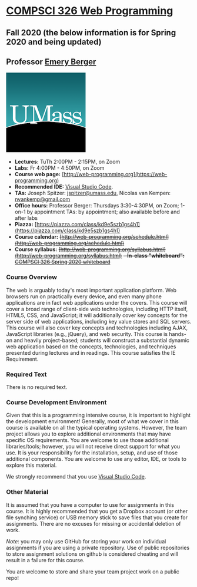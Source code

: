 # [COMPSCI 326 Web Programming](http://web-programming.org)
## Fall 2020 (the below information is for Spring 2020 and being updated)
## Professor [Emery Berger](https://www.emeryberger.com)

![UMass Web Programming](umass_netscape_05.png "UMass Web Programming")

- **Lectures:** TuTh 2:00PM - 2:15PM, on Zoom
- **Labs:** Fr 4:00PM - 4:50PM, on Zoom
- **Course web page:** [http://web-programming.org](https://web-programming.org)
- **Recommended IDE:** [Visual Studio Code](https://code.visualstudio.com/).
- **TAs:** Joseph Spitzer: [jspitzer@umass.edu](mailto:jspitzer@umass.edu), Nicolas van Kempen: [nvankemp@gmail.com](mailto:nvankemp@gmail.com)
- **Office hours:** Professor Berger: Thursdays 3:30-4:30PM, on Zoom; 1-on-1 by appointment
  TAs: by appointment; also available before and after labs
- **Piazza:** [https://piazza.com/class/kd9e5szb1gs4h1](https://piazza.com/class/kd9e5szb1gs4h1)
- **Course calendar:** ~~[http://web-programming.org/schedule.html](http://web-programming.org/schedule.html)~~
- **Course syllabus:** ~~[http://web-programming.org/syllabus.html](http://web-programming.org/syllabus.html)~~
~~- **In-class "whiteboard":** [COMPSCI 326 Spring 2020 whiteboard](https://github.com/web-programming-org/web-programming/blob/master/COMPSCI%20326%20Spring%202020%20whiteboard.pdf)~~

### Course Overview

The web is arguably today's most important application platform. Web browsers run on practically every device, and even many phone applications are in fact web applications under the covers. This course will cover a broad range of client-side web technologies, including HTTP itself, HTML5, CSS, and JavaScript; it will additionally cover key concepts for the server side of web applications, including key value stores and SQL servers. This course will also cover key concepts and technologies including AJAX, JavaScript libraries (e.g., jQuery), and web security. This course is hands-on and heavily project-based; students will construct a substantial dynamic web application based on the concepts, technologies, and techniques presented during lectures and in readings. This course satisfies the IE Requirement.

### Required Text

There is no required text.

### Course Development Environment

Given that this is a programming intensive course, it is important to highlight the development environment! Generally, most of what we cover in this course is available on all the typical operating systems. However, the team project allows you to explore additional environments that may have specific OS requirements. You are welcome to use those additional libraries/tools; however, you will not receive direct support for what you use. It is your responsibility for the installation, setup, and use of those additional components. You are welcome to use any editor, IDE, or tools to explore this material.

We strongly recommend that you use [Visual Studio Code](https://code.visualstudio.com/).

### Other Material

It is assumed that you have a computer to use for assignments in this course. It is highly recommended that you get a Dropbox account (or other file synching service) or USB memory stick to save files that you create for assignments. There are no excuses for missing or accidental deletion of work.

_Note_: you may only use GitHub for storing your work on individual assignments if you are using a private repository. Use of public repositories to store assignment solutions on github is considered cheating and will result in a failure for this course.

You are welcome to store and share your team project work on a public repo!

